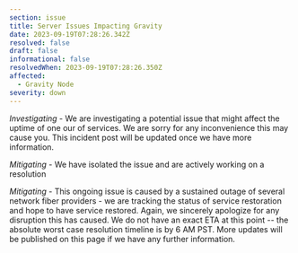 ```yaml
---
section: issue
title: Server Issues Impacting Gravity
date: 2023-09-19T07:28:26.342Z
resolved: false
draft: false
informational: false
resolvedWhen: 2023-09-19T07:28:26.350Z
affected:
  - Gravity Node
severity: down
---
```

*Investigating* - We are investigating a potential issue that might affect the uptime of one our of services. We are sorry for any inconvenience this may cause you. This incident post will be updated once we have more information.

*﻿Mitigating* - We have isolated the issue and are actively working on a resolution

*﻿Mitigating* - This ongoing issue is caused by a sustained outage of several network fiber providers - we are tracking the status of service restoration and hope to have service restored. Again, we sincerely apologize for any disruption this has caused. We do not have an exact ETA at this point -- the absolute worst case resolution timeline is by 6 AM PST. More updates will be published on this page if we have any further information.
